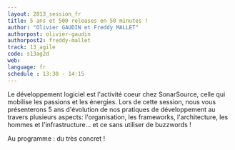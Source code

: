 ```yaml
---
layout: 2013_session_fr
title: 5 ans et 500 releases en 50 minutes !
author: "Olivier GAUDIN et Freddy MALLET"
authorpost: olivier-gaudin
authorpost2: freddy-mallet
track: 13_agile
code: s13ag2d
web: 
language: fr
schedule : 13:30 - 14:15
---
```


Le développement logiciel est l'activité coeur chez SonarSource, celle qui mobilise les passions et les énergies. Lors de cette session, nous vous présenterons 5 ans d'évolution de nos pratiques de développement au travers plusieurs aspects: l'organisation, les frameworks, l'architecture, les hommes et l'infrastructure... et ce sans utiliser de buzzwords !

Au programme : du très concret !
